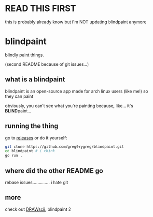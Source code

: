 # READ THIS FIRST
this is probably already know but i'm NOT updating blindpaint anymore

# blindpaint
blindly paint things.

(second README because of git issues...)

## what is a blindpaint
blindpaint is an open-source app made for arch linux users (like me!) so they can paint

obviously, you can't see what you're painting because, like... it's **BLIND**paint...

## running the thing
go to [releases](https://github.com/greg0rygreg/blindpaint/releases/latest) or do it yourself:
```bash
git clone https://github.com/greg0rygreg/blindpaint.git
cd blindpaint # i think
go run .
```

## where did the other README go
rebase issues.............. i hate git

## more
check out [DRAWscii](https://github.com/greg0rygreg/drawscii), blindpaint 2
